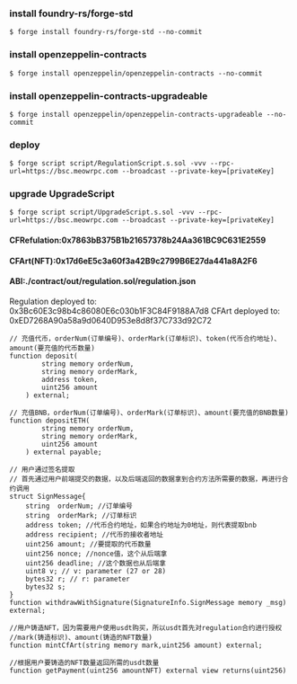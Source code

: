 ### install foundry-rs/forge-std
```shell
$ forge install foundry-rs/forge-std --no-commit
```
### install openzeppelin-contracts
```shell
$ forge install openzeppelin/openzeppelin-contracts --no-commit
```
### install openzeppelin-contracts-upgradeable
```shell
$ forge install openzeppelin/openzeppelin-contracts-upgradeable --no-commit
```

### deploy
```shell
$ forge script script/RegulationScript.s.sol -vvv --rpc-url=https://bsc.meowrpc.com --broadcast --private-key=[privateKey]
```
### upgrade UpgradeScript

```shell
$ forge script script/UpgradeScript.s.sol -vvv --rpc-url=https://bsc.meowrpc.com --broadcast --private-key=[privateKey]
```


#### CFRefulation:0x7863bB375B1b21657378b24Aa361BC9C631E2559
#### CFArt(NFT):0x17d6eE5c3a60f3a42B9c2799B6E27da441a8A2F6

#### ABI:./contract/out/regulation.sol/regulation.json

Regulation deployed to: 0x3Bc60E3c98b4c86080E6c030b1F3C84F9188A7d8
  CFArt deployed to: 0xED7268A90a58a9d0640D953e8d8f37C733d92C72

```solidity
// 充值代币，orderNum(订单编号)、orderMark(订单标识)、token(代币合约地址)、amount(要充值的代币数量)
function deposit(
        string memory orderNum,
        string memory orderMark,
        address token,
        uint256 amount
    ) external;

// 充值BNB，orderNum(订单编号)、orderMark(订单标识)、amount(要充值的BNB数量)
function depositETH(
        string memory orderNum,
        string memory orderMark, 
        uint256 amount
    ) external payable;

// 用户通过签名提取
// 首先通过用户前端提交的数据，以及后端返回的数据拿到合约方法所需要的数据，再进行合约调用
struct SignMessage{
    string  orderNum; //订单编号
    string  orderMark; //订单标识
    address token; //代币合约地址，如果合约地址为0地址，则代表提取bnb
    address recipient; //代币的接收者地址
    uint256 amount; //要提取的代币数量
    uint256 nonce; //nonce值，这个从后端拿
    uint256 deadline; //这个数据也从后端拿
    uint8 v; // v: parameter (27 or 28)
    bytes32 r; // r: parameter
    bytes32 s;
} 
function withdrawWithSignature(SignatureInfo.SignMessage memory _msg) external;

//用户铸造NFT，因为需要用户使用usdt购买，所以usdt首先对regulation合约进行授权
//mark(铸造标识)、amount(铸造的NFT数量)
function mintCfArt(string memory mark,uint256 amount) external;

//根据用户要铸造的NFT数量返回所需的usdt数量
function getPayment(uint256 amountNFT) external view returns(uint256)
```
